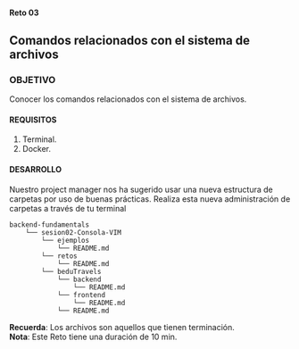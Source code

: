 #### Reto 03
## Comandos relacionados con el sistema de archivos

### OBJETIVO
Conocer los comandos relacionados con el sistema de archivos.

#### REQUISITOS

1. Terminal.
1. Docker.

#### DESARROLLO
Nuestro project manager nos ha sugerido usar una nueva estructura de carpetas por uso de buenas prácticas. Realiza esta nueva administración de carpetas a través de tu terminal

```
backend-fundamentals
    └── sesion02-Consola-VIM
    	└── ejemplos
            └── README.md
    	└── retos
            └── README.md        	
        └── beduTravels
            └── backend
                └── README.md	
            └── frontend
                └── README.md
            └── README.md
```
**Recuerda**: Los archivos son aquellos que tienen terminación.  
**Nota**: Este Reto tiene una duración de 10 min.